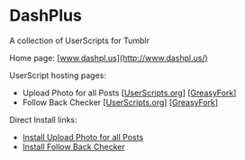 DashPlus
========

A collection of UserScripts for Tumblr

Home page: [www.dashpl.us](http://www.dashpl.us/)

UserScript hosting pages:
* Upload Photo for all Posts [[UserScripts.org](http://userscripts.org/scripts/show/89242)] [[GreasyFork](https://greasyfork.org/en/scripts/7245-dashplus-upload-photo-for-all-posts)]
* Follow Back Checker [[UserScripts.org](http://userscripts.org/scripts/show/138989)] [[GreasyFork](https://greasyfork.org/en/scripts/7244-dashplus-follow-back-checker)]

Direct Install links:
* [Install Upload Photo for all Posts](https://github.com/marcusball/dashplus/raw/master/upload_photo_for_all_posts/upload_photo_for_all_posts.user.js)
* [Install Follow Back Checker](https://github.com/marcusball/dashplus/raw/master/follow_back_checker/follow_back_checker.user.js)

